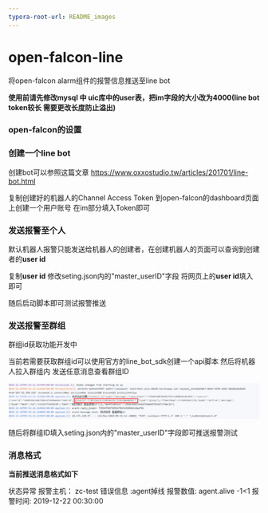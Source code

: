 ```yaml
---
typora-root-url: README_images
---
```


# open-falcon-line

将open-falcon alarm组件的报警信息推送至line bot

**使用前请先修改mysql 中 uic库中的user表，把im字段的大小改为4000(line bot token较长 需要更改长度防止溢出)**

### open-falcon的设置



### 创建一个line bot

创建bot可以参照这篇文章  https://www.oxxostudio.tw/articles/201701/line-bot.html 

复制创建好的机器人的Channel Access Token 到open-falcon的dashboard页面上创建一个用户账号 在im部分填入Token即可



### 发送报警至个人

默认机器人报警只能发送给机器人的创建者，在创建机器人的页面可以查询到创建者的**user id**

复制**user id** 修改seting.json内的"master_userID"字段 将网页上的**user id**填入即可

随后启动脚本即可测试报警推送

### 发送报警至群组

群组id获取功能开发中

当前若需要获取群组id可以使用官方的line_bot_sdk创建一个api脚本 然后将机器人拉入群组内 发送任意消息查看群组ID

![](/../README.assets/group_id.png)

随后将群组ID填入seting.json内的"master_userID"字段即可推送报警测试

### 消息格式

**当前推送消息格式如下**

状态异常
报警主机： zc-test
错误信息 :agent掉线
报警数值: agent.alive -1<1
报警时间: 2019-12-22 00:30:00 